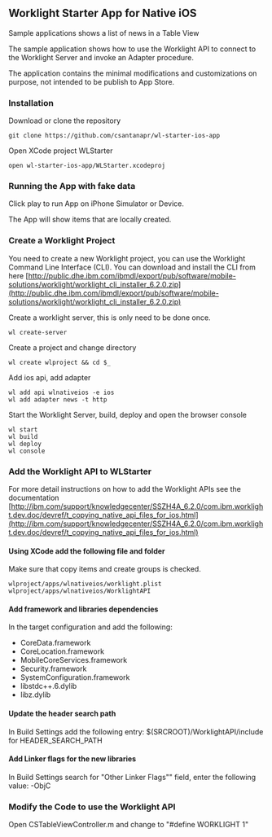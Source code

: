 ## Worklight Starter App for Native iOS

Sample applications shows a list of news in a Table View

The sample application shows how to use the Worklight API to connect to the Worklight Server and invoke an Adapter procedure.

The application contains the minimal modifications and customizations on purpose, not intended to be publish to App Store.

### Installation

Download or clone the repository

    git clone https://github.com/csantanapr/wl-starter-ios-app


Open XCode project WLStarter
    
    open wl-starter-ios-app/WLStarter.xcodeproj


### Running the App with fake data

Click play to run App on iPhone Simulator or Device. 

The App will show items that are locally created.


### Create a Worklight Project
You need to create a new Worklight project, you can use the Worklight Command Line Interface (CLI).
You can download and install the CLI from here [http://public.dhe.ibm.com/ibmdl/export/pub/software/mobile-solutions/worklight/worklight_cli_installer_6.2.0.zip](http://public.dhe.ibm.com/ibmdl/export/pub/software/mobile-solutions/worklight/worklight_cli_installer_6.2.0.zip)

Create a worklight server, this is only need to be done once.
    
    wl create-server
    
Create a project and change directory

    wl create wlproject && cd $_
    
Add ios api, add adapter

    wl add api wlnativeios -e ios
    wl add adapter news -t http

Start the Worklight Server, build, deploy and open the browser console
    
    wl start
    wl build
    wl deploy
    wl console

### Add the Worklight API to WLStarter
For more detail instructions on how to add the Worklight APIs see the documentation [http://ibm.com/support/knowledgecenter/SSZH4A_6.2.0/com.ibm.worklight.dev.doc/devref/t_copying_native_api_files_for_ios.html](http://ibm.com/support/knowledgecenter/SSZH4A_6.2.0/com.ibm.worklight.dev.doc/devref/t_copying_native_api_files_for_ios.html)

#### Using XCode add the following file and folder
Make sure that copy items and create groups is checked.

    wlproject/apps/wlnativeios/worklight.plist
    wlproject/apps/wlnativeios/WorklightAPI

#### Add framework and libraries dependencies
In the target configuration and add the following:

- CoreData.framework
- CoreLocation.framework
- MobileCoreServices.framework
- Security.framework
- SystemConfiguration.framework
- libstdc++.6.dylib
- libz.dylib

#### Update the header search path
In Build Settings add the following entry: $(SRCROOT)/WorklightAPI/include for HEADER_SEARCH_PATH

#### Add Linker flags for the new libraries
In Build Settings  search for "Other Linker Flags"" field, enter the following value: -ObjC


### Modify the Code to use the Worklight API
Open CSTableViewController.m and change to "#define WORKLIGHT 1"



